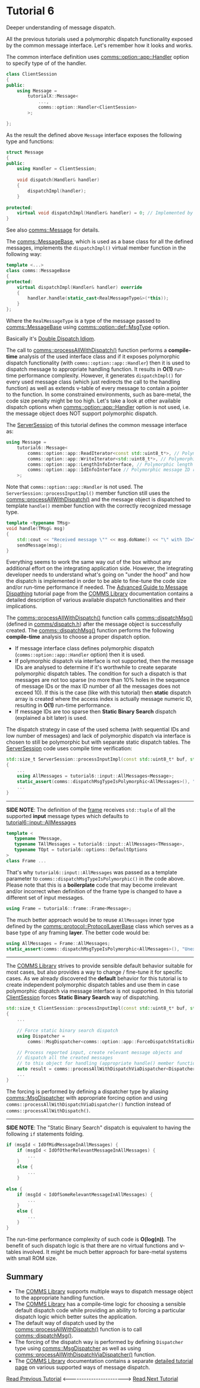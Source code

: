 # Tutorial 6
Deeper understanding of message dispatch.

All the previous tutorials used a polymorphic dispatch functionality exposed by the
common message interface. Let's remember how it looks and works.

The common interface definition uses 
[comms::option::app::Handler](https://arobenko.github.io/comms_doc/options_8h.html) 
option to specify type of of the handler.
```cpp
class ClientSession
{
public:
    using Message =
        tutorialX::Message<
            ...,
            comms::option::Handler<ClientSession>
        >;

};
```

As the result the defined above `Message` interface exposes the following type and functions:
```cpp
struct Message
{
public:
    using Handler = ClientSession;
    
    void dispatch(Handler& handler)
    {
        dispatchImpl(handler);
    }
    
protected:
    virtual void dispatchImpl(Handler& handler) = 0; // Implemented by the comms::MessageBase
}
```
See also [comms::Message](https://arobenko.github.io/comms_doc/classcomms_1_1Message.html) 
for details.

The [comms::MessageBase](https://arobenko.github.io/comms_doc/classcomms_1_1MessageBase.html),
which is used as a base class for all the defined messages, implements the 
`dispatchImpl()` virtual member function in the following way:
```cpp
template <...>
class comms::MessageBase
{
protected:
    virtual dispatchImpl(Handler& handler) override
    {
        handler.handle(static_cast<RealMessageType&>(*this));
    }
};
```
Where the `RealMessageType` is a type of the message passed to 
[comms::MessageBase](https://arobenko.github.io/comms_doc/classcomms_1_1MessageBase.html)
using [comms::option::def::MsgType](https://arobenko.github.io/comms_doc/options_8h.html) 
option.

Basically it's [Double Dispatch Idiom](https://en.wikipedia.org/wiki/Double_dispatch).

The call to [comms::processAllWithDispatch()](https://arobenko.github.io/comms_doc/process_8h.html)
function performs a **compile-time** analysis of the used interface class and if it exposes
polymorphic dispatch functionality (with `comms::option::app::Handler`) then it is used 
to dispatch message to appropriate handling function. It results in **O(1)** run-time 
performance complexity. However, it generates `dispatchImpl()` for every used message class
(which just redirects the call to the handling function) as well as extends 
v-table of every message to contain a pointer to the function. In some constrained 
environments, such as bare-metal, the code size penalty might be too high. Let's take
a look at other available dispatch options when 
[comms::option::app::Handler](https://arobenko.github.io/comms_doc/options_8h.html)
option is not used, i.e. the message object does NOT support polymorphic dispatch.

The [ServerSession](src/ServerSession.h) of this tutorial defines the common message interface
as:
```cpp
using Message =
    tutorial6::Message<
        comms::option::app::ReadIterator<const std::uint8_t*>, // Polymorphic read
        comms::option::app::WriteIterator<std::uint8_t*>, // Polymorphic write
        comms::option::app::LengthInfoInterface, // Polymorphic length calculation
        comms::option::app::IdInfoInterface // Polymorphic message ID retrieval
    >;
```
Note that `comms::option::app::Handler` is not used. The 
`ServerSession::processInputImpl()` member function still uses 
the [comms::processAllWithDispatch()](https://arobenko.github.io/comms_doc/process_8h.html)
and the message object is dispatched to template `handle()` member function with the 
correctly recognized message type.
```cpp
template <typename TMsg>
void handle(TMsg& msg)
{
    std::cout << "Received message \"" << msg.doName() << "\" with ID=" << (unsigned)msg.doGetId() << std::endl;
    sendMessage(msg);
}
```
Everything seems to work the same way out of the box without any additional effort on the
integrating application side. However, the integrating developer needs to understand what's
going on "under the hood" and how the dispatch is implemented in order to be able to 
fine-tune the code size and/or run-time performance if needed. The 
[Advanced Guide to Message Dispathing](https://arobenko.github.io/comms_doc/page_dispatch.html)
tutorial page from the [COMMS Library](https://github.com/arobenko/comms_champion#comms-library)
documentation contains a detailed description of various available dispatch functionalities and 
their implications.

The [comms::processAllWithDispatch()](https://arobenko.github.io/comms_doc/process_8h.html) 
function calls [comms::dispatchMsg()](https://arobenko.github.io/comms_doc/dispatch_8h.html)
(defined in [comms/dispatch.h](https://arobenko.github.io/comms_doc/dispatch_8h.html)) 
after the message object is successfully created. The 
[comms::dispatchMsg()](https://arobenko.github.io/comms_doc/dispatch_8h.html) function
performs the following **compile-time** analysis to choose a proper dispatch option.

- If message interface class defines polymorphic dispatch (`comms::option::app::Handler` option)
  then it is used.
- If polymorphic dispatch via interface is not supported, then the message IDs are analysed to determine if it's
  worthwhile to create separate polymorphic dispatch tables. The condition for such a dispatch is 
  that messages are not too sparse (no more than 10% holes in the sequence of message IDs or 
  the max ID number of all the messages does not exceed 10). If this is the case (like with
  this tutorial) then **static** dispatch array is created where the access index is actually
  message numeric ID, resulting in **O(1)** run-time performance.
- If message IDs are too sparse then **Static Binary Search** dispatch (explained a bit later) is used.

The dispatch strategy in case of the used schema (with sequential IDs and low number of messages)
and lack of polymorphic dispatch via interface is chosen to still be polymorphic but with
separate static dispatch tables. The [ServerSession](src/ServerSession.cpp) code 
uses compile time verification:
```cpp
std::size_t ServerSession::processInputImpl(const std::uint8_t* buf, std::size_t bufLen)
{
    ...
    using AllMessages = tutorial6::input::AllMessages<Message>;
    static_assert(comms::dispatchMsgTypeIsPolymorphic<AllMessages>(), "Unexpected dispatch type");
    ...
}
```

----

**SIDE NOTE**: The definition of the [frame](include/tutorial6/frame/Frame.h) receives
`std::tuple` of all the supported **input** message types which defaults to
[tutorial6::input::AllMessages](include/tutorial6/input/AllMessages.h)
```cpp
template <
   typename TMessage,
   typename TAllMessages = tutorial6::input::AllMessages<TMessage>,
   typename TOpt = tutorial6::options::DefaultOptions
>
class Frame ...
```

That's why `tutorial6::input::AllMessages` was passed as a template parameter to 
`comms::dispatchMsgTypeIsPolymorphic()` in the code above. Please note that 
this is a **boilerplate** code that may become irrelevant and/or incorrect when
definition of the frame type is changed to have a different set of input messages.
```cpp
using Frame = tutorial6::frame::Frame<Message>;
```

The much better approach would be to reuse `AllMessages` inner type defined by the
[comms::protocol::ProtocolLayerBase](https://arobenko.github.io/comms_doc/classcomms_1_1protocol_1_1ProtocolLayerBase.html)
class which serves as a base type of any framing **layer**. The better code would be:
```cpp
using AllMessages = Frame::AllMessages;
static_assert(comms::dispatchMsgTypeIsPolymorphic<AllMessages>(), "Unexpected dispatch type");
```

----

The [COMMS Library](https://github.com/arobenko/comms_champion#comms-library) strives to
provide sensible default behavior suitable for most cases, but also provides a way
to change / fine-tune it for specific cases. As we already discovered the **default**
behavior for this tutorial is to create independent polymorphic dispatch tables and use
them in case polymorphic dispatch via message interface is not supported. In this 
tutorial [ClientSession](src/ClientSession.cpp) forces **Static Binary Search** way
of dispatching.
```cpp
std::size_t ClientSession::processInputImpl(const std::uint8_t* buf, std::size_t bufLen)
{
    ...
    
    // Force static binary search dispatch
    using Dispatcher =
        comms::MsgDispatcher<comms::option::app::ForceDispatchStaticBinSearch>;

    // Process reported input, create relevant message objects and
    // dispatch all the created messages
    // to this object for handling (appropriate handle() member function will be called)
    auto result = comms::processAllWithDispatchViaDispatcher<Dispatcher>(buf, bufLen, m_frame, *this);
    ...
}
```
The forcing is performed by defining a dispatcher type by aliasing 
[comms::MsgDispatcher](https://arobenko.github.io/comms_doc/classcomms_1_1MsgDispatcher.html)
with appropriate forcing option and using `comms::processAllWithDispatchViaDispatcher()`
function instead of `comms::processAllWithDispatch()`.

----

**SIDE NOTE**: The "Static Binary Search" dispatch is equivalent to having the following 
`if` statements folding.
```cpp
if (msgId < IdOfMidMessageInAllMessages) {
    if (msgId < IdOfOtherRelevantMessageInAllMessages) {
        ...
    }
    else {
        ...
    }
    
else {
    if (msgId < IdOfSomeRelevantMessageInAllMessages) {
        ...
    }
    else {
        ...
    }
}
```
The run-time performance complexity of such code is **O(log(n))**. The benefit of such
dispatch logic is that there are no virtual functions and v-tables involved. It might
be much better approach for bare-metal systems with small ROM size.

## Summary

- The [COMMS Library](https://github.com/arobenko/comms_champion#comms-library) supports
  multiple ways to dispatch message object to the appropriate handling function.
- The [COMMS Library](https://github.com/arobenko/comms_champion#comms-library) has 
  a compile-time logic for choosing a sensible default dispatch code while providing an
  ability to forcing a particular dispatch logic which better suites the application.
- The default way of dispatch used by the 
  [comms::processAllWithDispatch()](https://arobenko.github.io/comms_doc/process_8h.html) 
  function is to call [comms::dispatchMsg()](https://arobenko.github.io/comms_doc/dispatch_8h.html).
- The forcing of the dispatch way is performed by defining `Dispatcher` type using
  [comms::MsgDispatcher](https://arobenko.github.io/comms_doc/classcomms_1_1MsgDispatcher.html) 
  as well as using [comms::processAllWithDispatchViaDispatcher()](https://arobenko.github.io/comms_doc/process_8h.html)
  function.
- The [COMMS Library](https://github.com/arobenko/comms_champion#comms-library) documentation contains
  a separate [detailed tutorial page](https://arobenko.github.io/comms_doc/page_dispatch.html) 
  on various supported ways of message dispatch.
  
[Read Previous Tutorial](../tutorial5) &lt;-----------------------&gt; [Read Next Tutorial](../tutorial7) 

